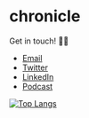 # chronicle
Get in touch! 🧜‍♀️
- [Email](mailto:pragyadeolal@gmail.com)
- [Twitter](https://twitter.com/pragyadeolal)
- [LinkedIn](https://www.linkedin.com/in/pragyadeolal/)
- [Podcast](https://anchor.fm/pragyadeolal)

<!--[![Pragya's github stats](https://github-readme-stats.vercel.app/api?username=pragyadeolal&count_private=true&show_icons=true&theme=radical&hide_rank=false)](https://github.com/pragyadeolal/github-readme-stats)-->

[![Top Langs](https://github-readme-stats.vercel.app/api/top-langs/?username=pragyadeolal)](https://github.com/pragyadeolal/github-readme-stats)

